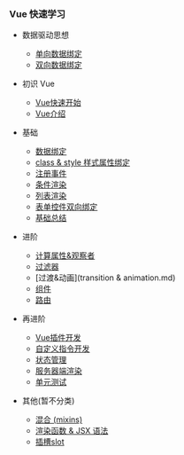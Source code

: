 <!--_sidebar.md -->

### Vue 快速学习

- 数据驱动思想

  - [单向数据绑定](data-bind.md)
  - [双向数据绑定](two-way-data-binding.md)

- 初识 Vue

  + [Vue快速开始](qick-start.md)
  + [Vue介绍](introduction.md)

- 基础

  - [数据绑定](vue-data-bind.md)
  - [class & style 样式属性绑定](class&style.md)
  - [注册事件](register-events.md)
  - [条件渲染](condition-render.md)
  - [列表渲染](list-render.md)
  - [表单控件双向绑定](form-control-two-way-data-bind.md)
  - [基础总结](basic-summary.md)

- 进阶

  - [计算属性&观察者](computed&watcher.md)
  - [过滤器](filters.md)
  - [过渡&动画](transition & animation.md)
  - [组件](component.md)
  - [路由](router.md)

- 再进阶

  - [Vue插件开发](vue-plugin-dev.md)
  - [自定义指令开发](custom-directive.md)
  - [状态管理](state-manage.md)
  - [服务器端渲染](server-side-render.md)
  - [单元测试](unit-test.md)

- 其他(暂不分类)

  - [混合 (mixins)](mixins.md)
  - [渲染函数 & JSX 语法](https://cn.vuejs.org/v2/guide/render-function.html)
  - [插槽slot](slot.md)

  ​